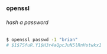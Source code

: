 ### openssl

###### hash a password
```bash
$ openssl passwd -1 "brian"
# $1$7SfuR.Y1$H3r4aQpcJuN5lRnHstwkx1
```
